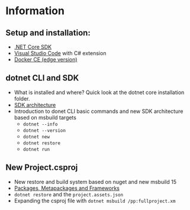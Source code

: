 # Information

## Setup and installation:
* [.NET Core SDK](https://www.microsoft.com/net/download/core)
* [Visual Studio Code](https://code.visualstudio.com/) with C# extension 
* [Docker CE (edge version)](https://www.docker.com/community-edition#/download)


## dotnet CLI and SDK
* What is installed and where? Quick look at the dotnet core installation folder.
* [SDK architecture](https://docs.microsoft.com/en-us/dotnet/core/tools/cli-msbuild-architecture)
* Introduction to donet CLI basic commands and new SDK architecture based on msbuild targets 
    * `dotnet --info`
    * `dotnet --version`
    * `dotnet new`
    * `dotnet restore`
    * `dotnet run`

## New Project.csproj
* New restore and build system based on nuget and new msbuild 15
* [Packages, Metapackages and Frameworks](https://docs.microsoft.com/en-us/dotnet/core/packages)
* `dotnet restore` and the `project.assets.json`
* Expanding the csproj file with `dotnet msbuild /pp:fullproject.xm`
